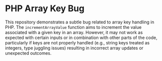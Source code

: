 # PHP Array Key Bug

This repository demonstrates a subtle bug related to array key handling in PHP. The `incrementArrayValue` function aims to increment the value associated with a given key in an array. However, it may not work as expected with certain inputs or in combination with other parts of the code, particularly if keys are not properly handled (e.g., string keys treated as integers, type juggling issues) resulting in incorrect array updates or unexpected outcomes.